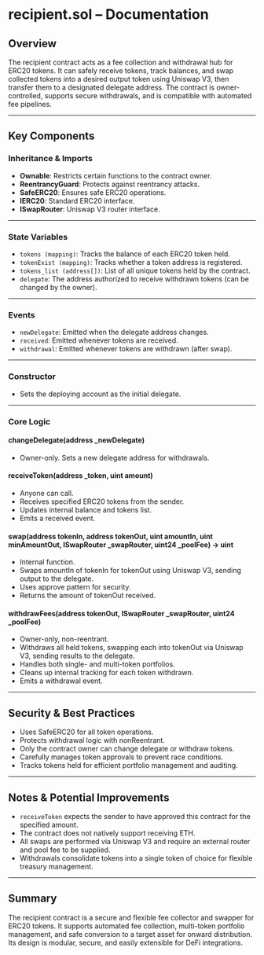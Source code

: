 
# recipient.sol – Documentation

## Overview

The recipient contract acts as a fee collection and withdrawal hub for ERC20 tokens. It can safely receive tokens, track balances, and swap collected tokens into a desired output token using Uniswap V3, then transfer them to a designated delegate address. The contract is owner-controlled, supports secure withdrawals, and is compatible with automated fee pipelines.

---

## Key Components

### Inheritance & Imports

- **Ownable**: Restricts certain functions to the contract owner.
- **ReentrancyGuard**: Protects against reentrancy attacks.
- **SafeERC20**: Ensures safe ERC20 operations.
- **IERC20**: Standard ERC20 interface.
- **ISwapRouter**: Uniswap V3 router interface.

---

### State Variables

- `tokens (mapping)`: Tracks the balance of each ERC20 token held.
- `tokenExist (mapping)`: Tracks whether a token address is registered.
- `tokens_list (address[])`: List of all unique tokens held by the contract.
- `delegate`: The address authorized to receive withdrawn tokens (can be changed by the owner).

---

### Events

- `newDelegate`: Emitted when the delegate address changes.
- `received`: Emitted whenever tokens are received.
- `withdrawal`: Emitted whenever tokens are withdrawn (after swap).

---

### Constructor

- Sets the deploying account as the initial delegate.

---

### Core Logic

#### changeDelegate(address _newDelegate)

- Owner-only. Sets a new delegate address for withdrawals.

#### receiveToken(address _token, uint amount)

- Anyone can call.
- Receives specified ERC20 tokens from the sender.
- Updates internal balance and tokens list.
- Emits a received event.

#### swap(address tokenIn, address tokenOut, uint amountIn, uint minAmountOut, ISwapRouter _swapRouter, uint24 _poolFee) → uint

- Internal function.
- Swaps amountIn of tokenIn for tokenOut using Uniswap V3, sending output to the delegate.
- Uses approve pattern for security.
- Returns the amount of tokenOut received.

#### withdrawFees(address tokenOut, ISwapRouter _swapRouter, uint24 _poolFee)

- Owner-only, non-reentrant.
- Withdraws all held tokens, swapping each into tokenOut via Uniswap V3, sending results to the delegate.
- Handles both single- and multi-token portfolios.
- Cleans up internal tracking for each token withdrawn.
- Emits a withdrawal event.

---

## Security & Best Practices

- Uses SafeERC20 for all token operations.
- Protects withdrawal logic with nonReentrant.
- Only the contract owner can change delegate or withdraw tokens.
- Carefully manages token approvals to prevent race conditions.
- Tracks tokens held for efficient portfolio management and auditing.

---

## Notes & Potential Improvements

- `receiveToken` expects the sender to have approved this contract for the specified amount.
- The contract does not natively support receiving ETH.
- All swaps are performed via Uniswap V3 and require an external router and pool fee to be supplied.
- Withdrawals consolidate tokens into a single token of choice for flexible treasury management.

---

## Summary

The recipient contract is a secure and flexible fee collector and swapper for ERC20 tokens. It supports automated fee collection, multi-token portfolio management, and safe conversion to a target asset for onward distribution. Its design is modular, secure, and easily extensible for DeFi integrations.

